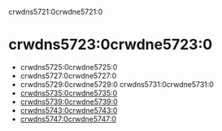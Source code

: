 crwdns5721:0crwdne5721:0
# crwdns5723:0crwdne5723:0

* crwdns5725:0crwdne5725:0
* crwdns5727:0crwdne5727:0
* crwdns5729:0crwdne5729:0 crwdns5731:0crwdne5731:0
* [crwdns5735:0crwdne5735:0](crwdns5733:0crwdne5733:0)
* [crwdns5739:0crwdne5739:0](crwdns5737:0crwdne5737:0)
* [crwdns5743:0crwdne5743:0](crwdns5741:0crwdne5741:0)
* [crwdns5747:0crwdne5747:0](crwdns5745:0crwdne5745:0)
